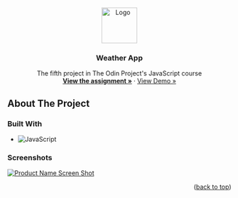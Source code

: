 <!-- Improved compatibility of back to top link: See: https://github.com/othneildrew/Best-README-Template/pull/73 -->
<a name="readme-top"></a>
<!--
*** Thanks for checking out the Best-README-Template. If you have a suggestion
*** that would make this better, please fork the repo and create a pull request
*** or simply open an issue with the tag "enhancement".
*** Don't forget to give the project a star!
*** Thanks again! Now go create something AMAZING! :D
-->



<!-- PROJECT LOGO -->
<br />
<div align="center">
  <a href="https://github.com/ftrbnd/odin-weather-app">
    <img src="https://avatars.githubusercontent.com/u/4441966" alt="Logo" width="80" height="80">
  </a>

<h3 align="center">Weather App</h3>

  <p align="center">
    The fifth project in The Odin Project's JavaScript course
    <br />
    <a href="https://www.theodinproject.com/lessons/node-path-javascript-weather-app"><strong>View the assignment »</strong></a>
    ·
    <a href="https://ftrbnd.github.io/odin-weather-app/">View Demo »</a>
  </p>
</div>



<!-- ABOUT THE PROJECT -->
## About The Project

### Built With

* ![JavaScript][JavaScript]


### Screenshots

[![Product Name Screen Shot][product-screenshot-1]](https://ftrbnd.github.io/odin-weather-app/)

<p align="right">(<a href="#readme-top">back to top</a>)</p>

<!-- MARKDOWN LINKS & IMAGES -->
<!-- https://www.markdownguide.org/basic-syntax/#reference-style-links -->
[HTML]: https://img.shields.io/badge/html-E34F26?style=for-the-badge&logo=html5&logoColor=white
[CSS]: https://img.shields.io/badge/css-1572B6?style=for-the-badge&logo=css3&logoColor=white
[JavaScript]: https://img.shields.io/badge/javascript-F7DF1E?style=for-the-badge&logo=javascript&logoColor=black
[product-screenshot-1]: https://i.imgur.com/77H17wX.png
